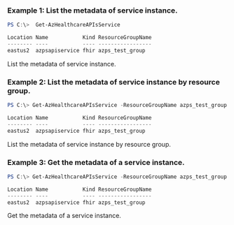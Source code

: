 ### Example 1: List the metadata of service instance.
```powershell
PS C:\>  Get-AzHealthcareAPIsService

Location Name           Kind ResourceGroupName
-------- ----           ---- -----------------
eastus2  azpsapiservice fhir azps_test_group
```

List the metadata of service instance.

### Example 2: List the metadata of service instance by resource group.
```powershell
PS C:\> Get-AzHealthcareAPIsService -ResourceGroupName azps_test_group

Location Name           Kind ResourceGroupName
-------- ----           ---- -----------------
eastus2  azpsapiservice fhir azps_test_group
```

List the metadata of service instance by resource group.

### Example 3: Get the metadata of a service instance.
```powershell
PS C:\> Get-AzHealthcareAPIsService -ResourceGroupName azps_test_group -ResourceName azpsapiservice

Location Name           Kind ResourceGroupName
-------- ----           ---- -----------------
eastus2  azpsapiservice fhir azps_test_group
```

Get the metadata of a service instance.
